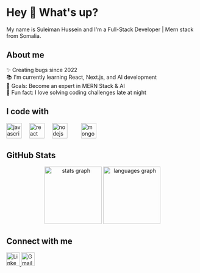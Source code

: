 <h1 align="left">Hey 👋 What's up?</h1>

<p align="left">My name is Suleiman Hussein and I'm a Full-Stack Developer | Mern stack from Somalia.</p>

<h2 align="left">About me</h2>

<p align="left">
✨ Creating bugs since 2022 <br>
📚 I'm currently learning React, Next.js, and AI development <br>
🎯 Goals: Become an expert in MERN Stack & AI <br>
🎲 Fun fact: I love solving coding challenges late at night
</p>

<!-- Optional: Add your photo -->
<!-- <img align="right" height="150" src="https://i.imgur.com/YOUR_IMAGE.jpg" alt="Suleiman Hussein" /> -->

<h2 align="left">I code with</h2>

<div align="left">
  <img src="https://cdn.jsdelivr.net/gh/devicons/devicon/icons/javascript/javascript-original.svg" height="40" alt="javascript logo" />
  <img width="12" />
  <img src="https://cdn.jsdelivr.net/gh/devicons/devicon/icons/react/react-original.svg" height="40" alt="react logo" />
  <img width="12" />
  <img src="https://cdn.jsdelivr.net/gh/devicons/devicon/icons/nodejs/nodejs-original.svg" height="40" alt="nodejs logo" />
  <img width="12" />
  <img width="12" />
  <img src="https://cdn.jsdelivr.net/gh/devicons/devicon/icons/mongodb/mongodb-original.svg" height="40" alt="mongodb logo" />
</div>

<h2 align="left">GitHub Stats</h2>

<div align="center">
  <img src="https://github-readme-stats.vercel.app/api?username=Suleimanhussein&show_icons=true&theme=dracula" height="150" alt="stats graph" />
  <img src="https://github-readme-stats.vercel.app/api/top-langs/?username=Suleimanhussein&layout=compact&theme=dracula" height="150" alt="languages graph" />
</div>

<h2 align="left">Connect with me</h2>

<div align="left">
  <a href="https://www.linkedin.com/in/suleiman-hussein-99631a29a/" target="_blank">
    <img src="https://img.shields.io/badge/LinkedIn-0077B5?logo=linkedin&logoColor=white&style=for-the-badge" height="35" alt="LinkedIn" />
  </a>
  <a href="mailto:suleymaanxuseen24@gmail.com">
    <img src="https://img.shields.io/badge/Gmail-D14836?logo=gmail&logoColor=white&style=for-the-badge" height="35" alt="Gmail" />
  </a>
</div>
